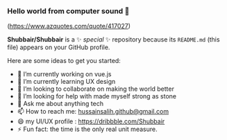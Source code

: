 ### Hello world from computer sound 👋

(https://www.azquotes.com/quote/417027)

**Shubbair/Shubbair** is a ✨ _special_ ✨ repository because its `README.md` (this file) appears on your GitHub profile.

Here are some ideas to get you started:

- 🔭 I’m currently working on vue.js
- 🌱 I’m currently learning UX design
- 👯 I’m looking to collaborate on making the world better
- 🤔 I’m looking for help with made myself strong as stone
- 💬 Ask me about anything tech
- 📫 How to reach me: hussainsalih.github@gmail.com
- 😄 my UI/UX profile : https://dribbble.com/Shubbair
- ⚡ Fun fact: the time is the only real unit measure.
